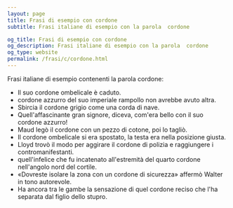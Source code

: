 ```yaml
---
layout: page
title: Frasi di esempio con cordone 
subtitle: Frasi italiane di esempio con la parola  cordone

og_title: Frasi di esempio con cordone 
og_description: Frasi italiane di esempio con la parola  cordone
og_type: website
permalink: /frasi/c/cordone.html
---
```


Frasi italiane di esempio contenenti la parola cordone:


- Il suo cordone ombelicale è caduto.
- cordone azzurro del suo imperiale rampollo non avrebbe avuto altra.
- Sbircia il cordone grigio come una corda di nave.
- Quell'affascinante gran signore, diceva, com'era bello con il suo cordone azzurro!
- Maud legò il cordone con un pezzo di cotone, poi lo tagliò.
- Il cordone ombelicale si era spostato, la testa era nella posizione giusta.
- Lloyd trovò il modo per aggirare il cordone di polizia e raggiungere i contromanifestanti.
- quell'infelice che fu incatenato all'estremità del quarto cordone nell'angolo nord del cortile.
- «Dovreste isolare la zona con un cordone di sicurezza» affermò Walter in tono autorevole.
- Ha ancora tra le gambe la sensazione di quel cordone reciso che l'ha separata dal figlio dello stupro.
